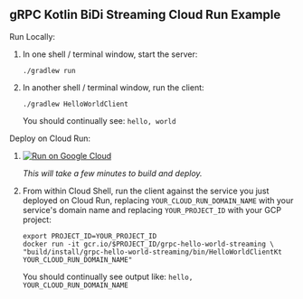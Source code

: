 gRPC Kotlin BiDi Streaming Cloud Run Example
--------------------------------------------

Run Locally:
1. In one shell / terminal window, start the server:
    ```
    ./gradlew run
    ```
1. In another shell / terminal window, run the client:
    ```
    ./gradlew HelloWorldClient
    ```

   You should continually see: `hello, world`

Deploy on Cloud Run:

1. [![Run on Google Cloud](https://deploy.cloud.run/button.svg)](https://deploy.cloud.run)

    *This will take a few minutes to build and deploy.*

1. From within Cloud Shell, run the client against the service you just deployed on Cloud Run, replacing `YOUR_CLOUD_RUN_DOMAIN_NAME` with your service's domain name and replacing `YOUR_PROJECT_ID` with your GCP project:
   ```
   export PROJECT_ID=YOUR_PROJECT_ID
   docker run -it gcr.io/$PROJECT_ID/grpc-hello-world-streaming \
   "build/install/grpc-hello-world-streaming/bin/HelloWorldClientKt YOUR_CLOUD_RUN_DOMAIN_NAME"
   ```

   You should continually see output like: `hello, YOUR_CLOUD_RUN_DOMAIN_NAME`
